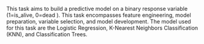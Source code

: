 This task aims to build a predictive model on a binary response variable (1=is_alive, 0=dead ). This task encompasses feature engineering, model preparation, variable selection, and model development. The model used for this task are the Logistic Regression, K-Nearest Neighbors Classification (KNN), and Classification Trees.
